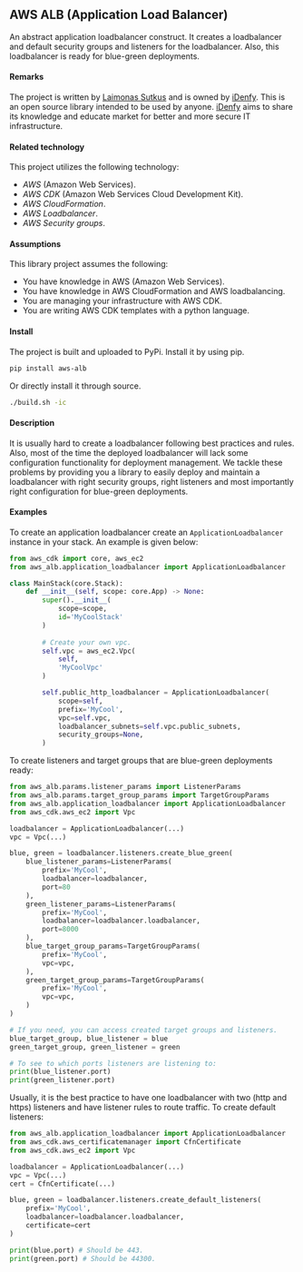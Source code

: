 ## AWS ALB (Application Load Balancer)

An abstract application loadbalancer construct. It creates a loadbalancer and default
security groups and listeners for the loadbalancer. Also, this loadbalancer is ready
for blue-green deployments.

#### Remarks

The project is written by [Laimonas Sutkus](https://github.com/laimonassutkus) 
and is owned by [iDenfy](https://github.com/idenfy). This is an open source
library intended to be used by anyone. [iDenfy](https://github.com/idenfy) aims
to share its knowledge and educate market for better and more secure IT infrastructure.

#### Related technology

This project utilizes the following technology:

- *AWS* (Amazon Web Services).
- *AWS CDK* (Amazon Web Services Cloud Development Kit).
- *AWS CloudFormation*.
- *AWS Loadbalancer*.
- *AWS Security groups*.

#### Assumptions

This library project assumes the following:

- You have knowledge in AWS (Amazon Web Services).
- You have knowledge in AWS CloudFormation and AWS loadbalancing.
- You are managing your infrastructure with AWS CDK.
- You are writing AWS CDK templates with a python language.

#### Install

The project is built and uploaded to PyPi. Install it by using pip.

```bash
pip install aws-alb
```

Or directly install it through source.

```bash
./build.sh -ic
```

#### Description

It is usually hard to create a loadbalancer following best practices and rules. Also, most of the 
time the deployed loadbalancer will lack some configuration functionality for deployment management.
We tackle these problems by providing you a library to easily deploy and maintain a loadbalancer with
right security groups, right listeners and most importantly right configuration for blue-green deployments.

#### Examples

To create an application loadbalancer create an `ApplicationLoadbalancer`
instance in your stack. An example is given below:

```python
from aws_cdk import core, aws_ec2
from aws_alb.application_loadbalancer import ApplicationLoadbalancer

class MainStack(core.Stack):
    def __init__(self, scope: core.App) -> None:
        super().__init__(
            scope=scope,
            id='MyCoolStack'
        )
        
        # Create your own vpc.
        self.vpc = aws_ec2.Vpc(
            self,
            'MyCoolVpc'
        )

        self.public_http_loadbalancer = ApplicationLoadbalancer(
            scope=self,
            prefix='MyCool',
            vpc=self.vpc,
            loadbalancer_subnets=self.vpc.public_subnets,
            security_groups=None,
        )
```

To create listeners and target groups that are blue-green deployments ready:

```python
from aws_alb.params.listener_params import ListenerParams
from aws_alb.params.target_group_params import TargetGroupParams
from aws_alb.application_loadbalancer import ApplicationLoadbalancer
from aws_cdk.aws_ec2 import Vpc

loadbalancer = ApplicationLoadbalancer(...)
vpc = Vpc(...)

blue, green = loadbalancer.listeners.create_blue_green(
    blue_listener_params=ListenerParams(
        prefix='MyCool',
        loadbalancer=loadbalancer,
        port=80
    ),
    green_listener_params=ListenerParams(
        prefix='MyCool',
        loadbalancer=loadbalancer.loadbalancer,
        port=8000
    ),
    blue_target_group_params=TargetGroupParams(
        prefix='MyCool',
        vpc=vpc,
    ),
    green_target_group_params=TargetGroupParams(
        prefix='MyCool',
        vpc=vpc,
    )
)

# If you need, you can access created target groups and listeners.
blue_target_group, blue_listener = blue
green_target_group, green_listener = green

# To see to which ports listeners are listening to:
print(blue_listener.port)
print(green_listener.port)
```

Usually, it is the best practice to have one loadbalancer with two (http
and https) listeners and have listener rules to route traffic. To create
default listeners:

```python
from aws_alb.application_loadbalancer import ApplicationLoadbalancer
from aws_cdk.aws_certificatemanager import CfnCertificate
from aws_cdk.aws_ec2 import Vpc

loadbalancer = ApplicationLoadbalancer(...)
vpc = Vpc(...)
cert = CfnCertificate(...)

blue, green = loadbalancer.listeners.create_default_listeners(
    prefix='MyCool',
    loadbalancer=loadbalancer.loadbalancer,
    certificate=cert
)

print(blue.port) # Should be 443.
print(green.port) # Should be 44300.
```
